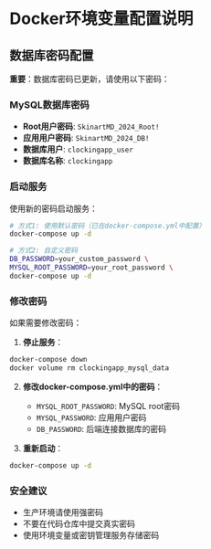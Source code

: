 # Docker环境变量配置说明

## 数据库密码配置

**重要**：数据库密码已更新，请使用以下密码：

### MySQL数据库密码

- **Root用户密码**: `SkinartMD_2024_Root!`
- **应用用户密码**: `SkinartMD_2024_DB!`
- **数据库用户**: `clockingapp_user`
- **数据库名称**: `clockingapp`

### 启动服务

使用新的密码启动服务：

```bash
# 方式1: 使用默认密码（已在docker-compose.yml中配置）
docker-compose up -d

# 方式2: 自定义密码
DB_PASSWORD=your_custom_password \
MYSQL_ROOT_PASSWORD=your_root_password \
docker-compose up -d
```

### 修改密码

如果需要修改密码：

1. **停止服务**：
```bash
docker-compose down
docker volume rm clockingapp_mysql_data
```

2. **修改docker-compose.yml中的密码**：
   - `MYSQL_ROOT_PASSWORD`: MySQL root密码
   - `MYSQL_PASSWORD`: 应用用户密码
   - `DB_PASSWORD`: 后端连接数据库的密码

3. **重新启动**：
```bash
docker-compose up -d
```

### 安全建议

- 生产环境请使用强密码
- 不要在代码仓库中提交真实密码
- 使用环境变量或密钥管理服务存储密码

